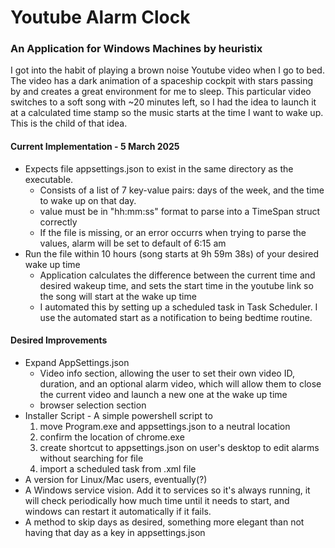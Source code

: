 # Youtube Alarm Clock

### An Application for Windows Machines by heuristix

I got into the habit of playing a brown noise Youtube video when I go to bed. The video has a dark animation of a spaceship cockpit with stars passing by and creates a great environment for me to sleep. This particular video switches to a soft song with ~20 minutes left, so I had the idea to launch it at a calculated time stamp so the music starts at the time I want to wake up. This is the child of that idea.

#### Current Implementation - 5 March 2025
* Expects file appsettings.json to exist in the same directory as the executable. 
    * Consists of a list of 7 key-value pairs: days of the week, and the time to wake up on that day.
    * value must be in "hh:mm:ss" format to parse into a TimeSpan struct correctly
    * If the file is missing, or an error occurrs when trying to parse the values, alarm will be set to default of 6:15 am
* Run the file within 10 hours (song starts at 9h 59m 38s) of your desired wake up time
    * Application calculates the difference between the current time and desired wakeup time, and sets the start time in the youtube link so the song will start at the wake up time
    * I automated this by setting up a scheduled task in Task Scheduler. I use the automated start as a notification to being bedtime routine.

#### Desired Improvements
* Expand AppSettings.json
    * Video info section, allowing the user to set their own video ID, duration, and an optional alarm video, which will allow them to close the current video and launch a new one at the wake up time
    * browser selection section
* Installer Script - A simple powershell script to
    1. move Program.exe and appsettings.json to a neutral location
    2. confirm the location of chrome.exe
    3. create shortcut to appsettings.json on user's desktop to edit alarms without searching for file
    4. import a scheduled task from .xml file
* A version for Linux/Mac users, eventually(?)
* A Windows service vision. Add it to services so it's always running, it will check periodically how much time until it needs to start, and windows can restart it automatically if it fails.
* A method to skip days as desired, something more elegant than not having that day as a key in appsettings.json
